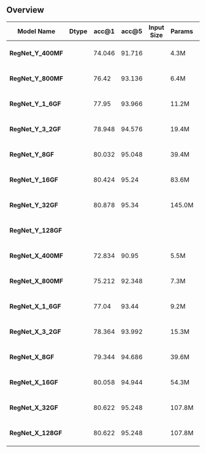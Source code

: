 ## Overview

| Model Name  | **Dtype** |**acc@1**    | **acc@5** |  **Input Size**  | **Params**   | **GFLOPS**  | **Memory**  | **Pre-trained Weights**    |
|   -------   | -------   |   -------   |   -----   |   ------------   |   ---------  |  ---------  |  --------   |   ----------------------   |
| **RegNet_Y_400MF**        |           |  74.046     |  91.716   |                  |   4.3M       |    0.4      |             | [[TorchScript]](), [[ONNX]](), [[TFLite]]() |
| **RegNet_Y_800MF**        |           |  76.42      |  93.136   |                  |   6.4M       |   0.83      |             | [[TorchScript]](), [[ONNX]](), [[TFLite]]() |
| **RegNet_Y_1_6GF**        |           |  77.95      |  93.966   |                  |   11.2M      |   1.61      |             | [[TorchScript]](), [[ONNX]](), [[TFLite]]() |
| **RegNet_Y_3_2GF**        |           |  78.948     |  94.576   |                  |   19.4M      |    3.18     |             | [[TorchScript]](), [[ONNX]](), [[TFLite]]() |
| **RegNet_Y_8GF**        |           |  80.032      |  95.048   |                  |  39.4M       |    8.47     |             | [[TorchScript]](), [[ONNX]](), [[TFLite]]() |
| **RegNet_Y_16GF**        |           |  80.424     |  95.24    |                  |    83.6M     |    15.91    |             | [[TorchScript]](), [[ONNX]](), [[TFLite]]() |
| **RegNet_Y_32GF**        |           |  80.878      |   95.34   |                  |  145.0M      |   32.28     |             | [[TorchScript]](), [[ONNX]](), [[TFLite]]() |
| **RegNet_Y_128GF**        |           |             |           |                  |              |             |             | [[TorchScript]](), [[ONNX]](), [[TFLite]]() |
| **RegNet_X_400MF**        |           |  72.834     |  90.95    |                  |   5.5M       |    0.41     |             | [[TorchScript]](), [[ONNX]](), [[TFLite]]() |
| **RegNet_X_800MF**        |           |  75.212     |  92.348   |                  |   7.3M       |    0.8      |             | [[TorchScript]](), [[ONNX]](), [[TFLite]]() |
| **RegNet_X_1_6GF**        |           |  77.04      |  93.44    |                  |   9.2M       |   1.6       |             | [[TorchScript]](), [[ONNX]](), [[TFLite]]() |
| **RegNet_X_3_2GF**        |           |  78.364     |  93.992   |                  |  15.3M       |  31.8       |             | [[TorchScript]](), [[ONNX]](), [[TFLite]]() |
| **RegNet_X_8GF**        |           |  79.344       |  94.686   |                  |  39.6M      |   8         |             | [[TorchScript]](), [[ONNX]](), [[TFLite]]() |
| **RegNet_X_16GF**        |           |   80.058    |  94.944   |                  |    54.3M     |   15.94     |             | [[TorchScript]](), [[ONNX]](), [[TFLite]]() |
| **RegNet_X_32GF**        |           |   80.622    |  95.248   |                  |   107.8M     |   31.74     |             | [[TorchScript]](), [[ONNX]](), [[TFLite]]() |
| **RegNet_X_128GF**        |           |   80.622    |  95.248   |                  |   107.8M     |   31.74     |             | [[TorchScript]](), [[ONNX]](), [[TFLite]]() |
